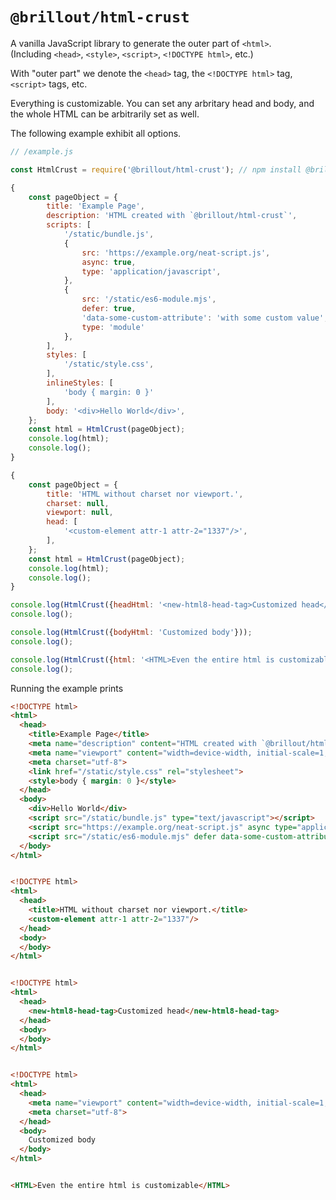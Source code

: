 <!---






    WARNING, READ THIS.
    This is a computed file. Do not edit.
    Edit `/readme.template.md` instead.












    WARNING, READ THIS.
    This is a computed file. Do not edit.
    Edit `/readme.template.md` instead.












    WARNING, READ THIS.
    This is a computed file. Do not edit.
    Edit `/readme.template.md` instead.












    WARNING, READ THIS.
    This is a computed file. Do not edit.
    Edit `/readme.template.md` instead.












    WARNING, READ THIS.
    This is a computed file. Do not edit.
    Edit `/readme.template.md` instead.






-->
# `@brillout/html-crust`

A vanilla JavaScript library to generate the outer part of `<html>`.
<br/>
(Including `<head>`, `<style>`, `<script>`, `<!DOCTYPE html>`, etc.)


With "outer part" we denote the `<head>` tag, the `<!DOCTYPE html>` tag, `<script>` tags, etc.

Everything is customizable.
You can set any arbritary head and body, and the whole HTML can be arbitrarily set as well.

The following example exhibit all options.

~~~js
// /example.js

const HtmlCrust = require('@brillout/html-crust'); // npm install @brillout/html-crust

{
    const pageObject = {
        title: 'Example Page',
        description: 'HTML created with `@brillout/html-crust`',
        scripts: [
            '/static/bundle.js',
            {
                src: 'https://example.org/neat-script.js',
                async: true,
                type: 'application/javascript',
            },
            {
                src: '/static/es6-module.mjs',
                defer: true,
                'data-some-custom-attribute': 'with some custom value',
                type: 'module'
            },
        ],
        styles: [
            '/static/style.css',
        ],
        inlineStyles: [
            'body { margin: 0 }'
        ],
        body: '<div>Hello World</div>',
    };
    const html = HtmlCrust(pageObject);
    console.log(html);
    console.log();
}

{
    const pageObject = {
        title: 'HTML without charset nor viewport.',
        charset: null,
        viewport: null,
        head: [
            '<custom-element attr-1 attr-2="1337"/>',
        ],
    };
    const html = HtmlCrust(pageObject);
    console.log(html);
    console.log();
}

console.log(HtmlCrust({headHtml: '<new-html8-head-tag>Customized head</new-html8-head-tag>'}));
console.log();

console.log(HtmlCrust({bodyHtml: 'Customized body'}));
console.log();

console.log(HtmlCrust({html: '<HTML>Even the entire html is customizable</HTML>'}));
console.log();
~~~

Running the example prints

~~~html
<!DOCTYPE html>
<html>
  <head>
    <title>Example Page</title>
    <meta name="description" content="HTML created with `@brillout/html-crust`">
    <meta name="viewport" content="width=device-width, initial-scale=1, maximum-scale=1">
    <meta charset="utf-8">
    <link href="/static/style.css" rel="stylesheet">
    <style>body { margin: 0 }</style>
  </head>
  <body>
    <div>Hello World</div>
    <script src="/static/bundle.js" type="text/javascript"></script>
    <script src="https://example.org/neat-script.js" async type="application/javascript"></script>
    <script src="/static/es6-module.mjs" defer data-some-custom-attribute="with some custom value" type="module"></script>
  </body>
</html>


<!DOCTYPE html>
<html>
  <head>
    <title>HTML without charset nor viewport.</title>
    <custom-element attr-1 attr-2="1337"/>
  </head>
  <body>
  </body>
</html>


<!DOCTYPE html>
<html>
  <head>
    <new-html8-head-tag>Customized head</new-html8-head-tag>
  </head>
  <body>
  </body>
</html>


<!DOCTYPE html>
<html>
  <head>
    <meta name="viewport" content="width=device-width, initial-scale=1, maximum-scale=1">
    <meta charset="utf-8">
  </head>
  <body>
    Customized body
  </body>
</html>


<HTML>Even the entire html is customizable</HTML>
~~~

<!---






    WARNING, READ THIS.
    This is a computed file. Do not edit.
    Edit `/readme.template.md` instead.












    WARNING, READ THIS.
    This is a computed file. Do not edit.
    Edit `/readme.template.md` instead.












    WARNING, READ THIS.
    This is a computed file. Do not edit.
    Edit `/readme.template.md` instead.












    WARNING, READ THIS.
    This is a computed file. Do not edit.
    Edit `/readme.template.md` instead.












    WARNING, READ THIS.
    This is a computed file. Do not edit.
    Edit `/readme.template.md` instead.






-->
